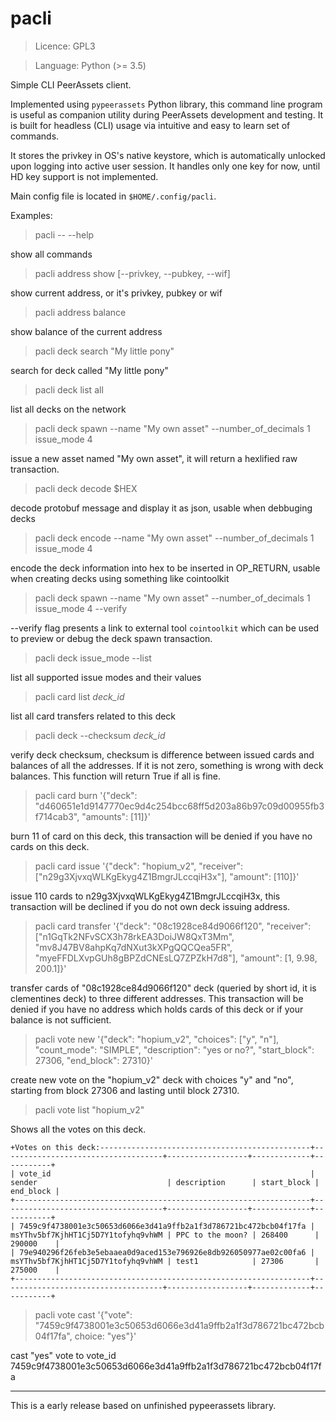 # pacli

> Licence: GPL3

> Language: Python (>= 3.5)

Simple CLI PeerAssets client.

Implemented using `pypeerassets` Python library, this command line program is useful as companion utility during PeerAssets development and testing.
It is built for headless (CLI) usage via intuitive and easy to learn set of commands.

It stores the privkey in OS's native keystore, which is automatically unlocked upon logging into active user session.
It handles only one key for now, until HD key support is not implemented.

Main config file is located in `$HOME/.config/pacli`.

Examples:

> pacli -- --help

show all commands

> pacli address show [--privkey, --pubkey, --wif]

show current address, or it's privkey, pubkey or wif

> pacli address balance

show balance of the current address

> pacli deck search "My little pony"

search for deck called "My little pony"

> pacli deck list all

list all decks on the network

> pacli deck spawn --name "My own asset" --number_of_decimals 1 issue_mode 4

issue a new asset named "My own asset", it will return a hexlified raw transaction.

> pacli deck decode $HEX

decode protobuf message and display it as json, usable when debbuging decks

> pacli deck encode --name "My own asset" --number_of_decimals 1 issue_mode 4

encode the deck information into hex to be inserted in OP_RETURN, usable when creating decks using something like cointoolkit

> pacli deck spawn --name "My own asset" --number_of_decimals 1 issue_mode 4 --verify

--verify flag presents a link to external tool `cointoolkit` which can be used to preview or debug the deck spawn transaction.

> pacli deck issue_mode --list

list all supported issue modes and their values

> pacli card list *deck_id*

list all card transfers related to this deck

> pacli deck --checksum *deck_id*

verify deck checksum, checksum is difference between issued cards and balances of all the addresses.
If it is not zero, something is wrong with deck balances. This function will return True if all is fine.

> pacli card burn '{"deck": "d460651e1d9147770ec9d4c254bcc68ff5d203a86b97c09d00955fb3f714cab3", "amounts": [11]}'

burn 11 of card on this deck, this transaction will be denied if you have no cards on this deck.

> pacli card issue '{"deck": "hopium_v2", "receiver": ["n29g3XjvxqWLKgEkyg4Z1BmgrJLccqiH3x"], "amount": [110]}'

issue 110 cards to n29g3XjvxqWLKgEkyg4Z1BmgrJLccqiH3x, this transaction will be declined if you do not own deck issuing address.

> pacli card transfer '{"deck": "08c1928ce84d9066f120", "receiver": ["n1GqTk2NFvSCX3h78rkEA3DoiJW8QxT3Mm", "mv8J47BV8ahpKq7dNXut3kXPgQQCQea5FR",
                         "myeFFDLXvpGUh8gBPZdCNEsLQ7ZPZkH7d8"], "amount": [1, 9.98, 200.1]}'

transfer cards of "08c1928ce84d9066f120" deck (queried by short id, it is clementines deck) to three different addresses.
This transaction will be denied if you have no address which holds cards of this deck or if your balance is not sufficient.

> pacli vote new '{"deck": "hopium_v2", "choices": ["y", "n"], "count_mode": "SIMPLE", "description": "yes or no?", "start_block": 27306, "end_block": 27310}'

create new vote on the "hopium_v2" deck with choices "y" and "no", starting from block 27306 and lasting until block 27310.

> pacli vote list "hopium_v2"

Shows all the votes on this deck.

```
+Votes on this deck:-----------------------------------------------+------------------------------------+------------------+-------------+-----------+
| vote_id                                                          | sender                             | description      | start_block | end_block |
+------------------------------------------------------------------+------------------------------------+------------------+-------------+-----------+
| 7459c9f4738001e3c50653d6066e3d41a9ffb2a1f3d786721bc472bcb04f17fa | msYThv5bf7KjhHT1Cj5D7Y1tofyhq9vhWM | PPC to the moon? | 268400      | 290000    |
| 79e940296f26feb3e5ebaaea0d9aced153e796926e8db926050977ae02c00fa6 | msYThv5bf7KjhHT1Cj5D7Y1tofyhq9vhWM | test1            | 27306       | 275000    |
+------------------------------------------------------------------+------------------------------------+------------------+-------------+-----------+
```

> pacli vote cast '{"vote": "7459c9f4738001e3c50653d6066e3d41a9ffb2a1f3d786721bc472bcb04f17fa", choice: "yes"}'

cast "yes" vote to vote_id 7459c9f4738001e3c50653d6066e3d41a9ffb2a1f3d786721bc472bcb04f17fa

_____________________________________

This is a early release based on unfinished pypeerassets library.
